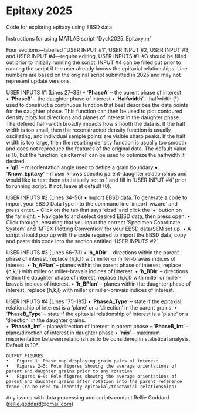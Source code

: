 # Epitaxy 2025
Code for exploring epitaxy using EBSD data

Instructions for using MATLAB script “Dyck2025_Epitaxy.m”

Four sections—labelled “USER INPUT #1”, USER INPUT #2, USER INPUT #3, and USER INPUT #4—require editing. USER INPUTS #1–#3 should be filled out prior to initially running the script. INPUT #4 can be filled out prior to running the script if the user already knows the epitaxial relationships. Line numbers are based on the original script submitted in 2025 and may not represent update versions. 

USER INPUTS #1 (Lines 27–33)
    •	‘**PhaseA**’ – the parent phase of interest  
    •	‘**PhaseB**’ – the daughter phase of interest 
    •	‘**Halfwidth**’ – halfwidth (°) used to construct a continuous function that best describes the data points for the daughter phase. This function can then be used to plot contoured density plots for directions and planes of interest in the daughter phase. The defined half-width broadly impacts how smooth the data is. If the half width is too small, then the reconstructed density function is usually oscillating, and individual sample points are visible sharp peaks. If the half width is too large, then the resulting density function is usually too smooth and does not reproduce the features of the original data. The default value is 10, but the function ‘calcKernel’ can be used to optimize the halfwidth if desired.  
    •	‘**gB**’ – misorientation angle used to define a grain boundary
    •	‘**Know_Epitaxy**’ – if user knows specific parent-daughter relationships and would like to test them statistically set to 1 and fill in ‘USER INPUT #4’ prior to running script. If not, leave at default (0). 

USER INPUTS #2 (Lines 34–56)
    •	Import EBSD data. To generate a code to import your EBSD Data type into the command line ‘import_wizard’ and press enter.
    •	Click on the tab that says ‘ebsd’ and click the ‘+’ button on the far right. 
    •	Navigate to and select desired EBSD data, then press open. 
    •	Click through, ensuring that you input the correct ‘Specimen Coordinate System’ and ‘MTEX Plotting Convention’ for your EBSD data/SEM set up. 
    •	A script should pop up with the code required to import the EBSD data, copy and paste this code into the section entitled ‘USER INPUTS #2’.
    
USER INPUTS #3 (Lines 66–73)
    •	‘**h_ADir**’ – directions within the parent phase of interest, replace {h,k,l} with miller or miller-bravais indices of interest.
    •	‘**h_APlan**’ – planes within the parent phase of interest, replace {h,k,l} with miller or miller-bravais indices of interest. 
    •	‘**h_BDir**’ – directions within the daughter phase of interest, replace {h,k,l} with miller or miller-bravais indices of interest. 
    •	‘**h_BPlan**’ – planes within the daughter phase of interest, replace {h,k,l} with miller or miller-bravais indices of interest. 
    
USER INPUTS #4 (Lines 175–185)
    •	‘**PhaseA_Type**’ – state if the epitaxial relationship of interest is a ‘plane’ or a ‘direction’ in the parent grains.
    •	‘**PhaseB_Type**’ – state if the epitaxial relationship of interest is a ‘plane’ or a ‘direction’ in the daughter grains.  
    •	‘**PhaseA_Int**’ – plane/direction of interest in parent phase 
    •	‘**PhaseB_Int**’ – plane/direction of interest in daughter phase 
    •	‘**mis**’ – maximum misorientation between relationships to be considered in statistical analysis. Default is 10°.  
    
    OUTPUT FIGURES
    •	Figure 1: Phase map displaying grain pairs of interest 
    •	Figures 2–5: Pole figures showing the average orientations of parent and daughter grains prior to any rotation
    •	Figures 6–9: Pole figures showing the average orientations of parent and daughter grains after rotation into the parent reference frame (to be used to identify epitaxial/topotaxial relationships).
    
Any issues with data processing and scripts contact Rellie Goddard (rellie.goddard@gmail.com)
